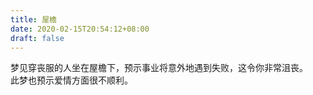 ```yaml
---
title: 屋檐
date: 2020-02-15T20:54:12+08:00
draft: false
---
```


梦见穿丧服的人坐在屋檐下，预示事业将意外地遇到失败，这令你非常沮丧。<br>
此梦也预示爱情方面很不顺利。<br>
